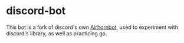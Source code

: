 # discord-bot
This bot is a fork of discord's own [Airhornbot](github.com/hac/airhornbot/cmd/bot), used to experiment with discord's library, as well as practicing go.

